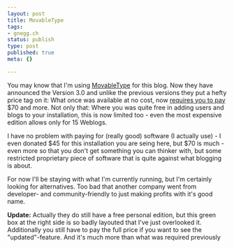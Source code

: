 ```yaml
---
layout: post
title: MovableType
tags:
- gnegg.ch
status: publish
type: post
published: true
meta: {}

---
```

<p>You may know that I'm using <a href="http://www.movabletype.org">MovableType</a> for this blog. Now they have announced the Version 3.0 and unlike the previous versions they put a hefty price tag on it: What once was available at no cost, now <a href="http://secure.sixapart.com/">requires you to pay</a> $70 and more. Not only that: Where you was quite free in adding users and blogs to your installation, this is now limited too - even the most expensive edition allows only for 15 Weblogs.
</p>
<p>I have no problem with paying for (really good) software (I actually use) - I even donated $45 for this installation you are seing here, but $70 is much - even more so that you don't get something you can thinker with, but some restricted proprietary piece of software that is quite against what blogging is about.</p>
<p>For now I'll be staying with what I'm currently running, but I'm certainly looking for alternatives. Too bad that another company went from developer- and community-friendly to just making profits with it's good name.
</p>
<p><b>Update:</b> Actually they do still have a free personal edition, but this green box at the right side is so badly layouted that I've just overlooked it. Additionally you still have to pay the full price if you want to see the "updated"-feature. And it's much more than what was required previously</p>
